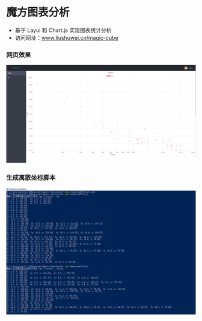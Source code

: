 # 魔方图表分析
+ 基于 Layui 和 Chart.js 实现图表统计分析
+ 访问网址：www.liushuwei.cn/magic-cube

### 网页效果
![页面展示](./image/Home.png)


### 生成离散坐标脚本
![脚本效果](./image/GenerateXYScriptEffect.png)

